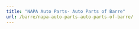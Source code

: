 ```yaml
---
title: "NAPA Auto Parts- Auto Parts of Barre"
url: /barre/napa-auto-parts-auto-parts-of-barre/
---
```

